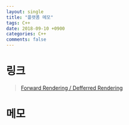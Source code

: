```yaml
---
layout: single
title: "플랫폼 메모"
tags: C++
date: 2018-09-10 +0900
categories: C++
comments: false
---
```

<script type="text/javascript"
    src="http://cdn.mathjax.org/mathjax/latest/MathJax.js?config=TeX-AMS-MML_HTMLorMML">
</script>

# 링크

> [Forward Rendering / Defferred Rendering](https://www.slideshare.net/cagetu/kgc2012-deferred-forward)

# 메모

